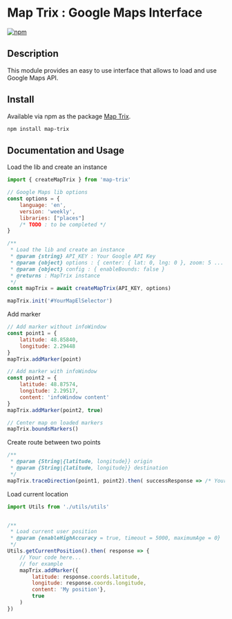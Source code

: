# Map Trix : Google Maps Interface

[![npm](https://img.shields.io/npm/v/map-trix)](https://www.npmjs.com/package/map-trix)

## Description
This module provides an easy to use interface that allows to load and use Google Maps API.

## Install
Available via npm as the package [Map Trix](https://www.npmjs.com/package/map-trix).

```sh
npm install map-trix
```

## Documentation and Usage
Load the lib and create an instance
```javascript
import { createMapTrix } from 'map-trix'

// Google Maps lib options
const options = { 
    language: 'en', 
    version: 'weekly', 
    libraries: ["places"]
    /* TODO : to be completed */ 
}

/**
 * Load the lib and create an instance
 * @param {string} API_KEY : Your Google API Key
 * @param {object} options : { center: { lat: 0, lng: 0 }, zoom: 5 ... }
 * @param {object} config : { enableBounds: false }
 * @returns : MapTrix instance
 */ 
const mapTrix = await createMapTrix(API_KEY, options)

mapTrix.init('#YourMapElSelector')
```

Add marker
```javascript
// Add marker without infoWindow
const point1 = {
    latitude: 48.85840, 
    longitude: 2.29448
}
mapTrix.addMarker(point)

// Add marker with infoWindow
const point2 = {
    latitude: 48.87574, 
    longitude: 2.29517, 
    content: 'infoWindow content'
}
mapTrix.addMarker(point2, true)

// Center map on loaded markers
mapTrix.boundsMarkers()
```

Create route between two points
```javascript 
/**
 * @param {String|{latitude, longitude}} origin
 * @param {String|{latitude, longitude}} destination
 */
mapTrix.traceDirection(point1, point2).then( successResponse => /* Your code here */ )
```

Load current location
```javascript 
import Utils from './utils/utils'


/**
 * Load current user position
 * @param {enableHighAccuracy = true, timeout = 5000, maximumAge = 0}
 */
Utils.getCurrentPosition().then( response => {
    // Your code here...
    // for example
    mapTrix.addMarker({
        latitude: response.coords.latitude, 
        longitude: response.coords.longitude, 
        content: 'My position'}, 
        true
    )
})
```
